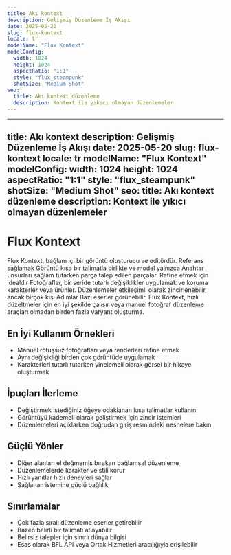 ```yaml
---
title: Akı kontext
description: Gelişmiş Düzenleme İş Akışı
date: 2025-05-20
slug: flux-kontext
locale: tr
modelName: "Flux Kontext"
modelConfig:
  width: 1024
  height: 1024
  aspectRatio: "1:1"
  style: "flux_steampunk"
  shotSize: "Medium Shot"
seo:
  title: Akı kontext düzenleme
  description: Kontext ile yıkıcı olmayan düzenlemeler
---
```


---
title: Akı kontext
description: Gelişmiş Düzenleme İş Akışı
date: 2025-05-20
slug: flux-kontext
locale: tr
modelName: "Flux Kontext"
modelConfig:
  width: 1024
  height: 1024
  aspectRatio: "1:1"
  style: "flux_steampunk"
  shotSize: "Medium Shot"
seo:
  title: Akı kontext düzenleme
  description: Kontext ile yıkıcı olmayan düzenlemeler
---

# Flux Kontext

Flux Kontext, bağlam içi bir görüntü oluşturucu ve editördür. Referans sağlamak
Görüntü kısa bir talimatla birlikte ve model yalnızca
Anahtar unsurları sağlam tutarken parça talep edilen parçalar. Rafine etmek için idealdir
Fotoğraflar, bir seride tutarlı değişiklikler uygulamak ve koruma
karakterler veya ürünler. Düzenlemeler etkileşimli olarak zincirlenebilir, ancak birçok kişi
Adımlar Bazı eserler görünebilir. Flux Kontext, hızlı düzeltmeler için en iyi şekilde çalışır
veya manuel fotoğraf düzenleme araçları olmadan birden fazla varyant oluşturma.

## En İyi Kullanım Örnekleri

- Manuel rötuşsuz fotoğrafları veya renderleri rafine etmek
- Aynı değişikliği birden çok görüntüde uygulamak
- Karakterleri tutarlı tutarken yinelemeli olarak görsel bir hikaye oluşturmak

## İpuçları İlerleme

- Değiştirmek istediğiniz öğeye odaklanan kısa talimatlar kullanın
- Görüntüyü kademeli olarak geliştirmek için zincir istemleri
- Düzenlemeleri açıklarken doğrudan giriş resmindeki nesnelere bakın

## Güçlü Yönler

- Diğer alanları el değmemiş bırakan bağlamsal düzenleme
- Düzenlemelerde karakter ve stili korur
- Hızlı yanıtlar hızlı deneyleri sağlar
- Sağlanan istemine güçlü bağlılık

## Sınırlamalar

- Çok fazla sıralı düzenleme eserler getirebilir
- Bazen belirli bir talimatı atlayabilir
- Belirsiz talepler için sınırlı dünya bilgisi
- Esas olarak BFL API veya Ortak Hizmetleri aracılığıyla erişilebilir
